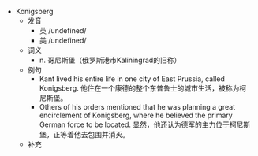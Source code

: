 - Konigsberg
  - 发音
    - 英 /undefined/
    - 美 /undefined/
  - 词义
    - n. 哥尼斯堡（俄罗斯港市Kaliningrad的旧称）
  - 例句
    - Kant lived his entire life in one city of East Prussia, called Konigsberg. 他住在一个康德的整个东普鲁士的城市生活，被称为柯尼斯堡。
    - Others of his orders mentioned that he was planning a great encirclement of Konigsberg, where he believed the primary German force to be located. 显然，他还认为德军的主力位于柯尼斯堡，正等着他去包围并消灭。
  - 补充